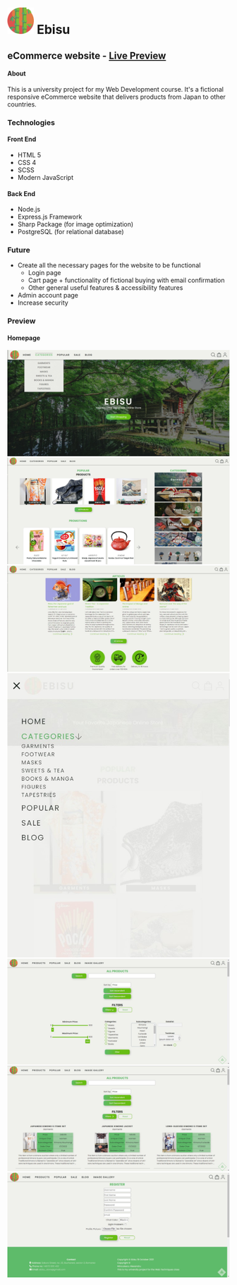 # <img src="https://github.com/AlexMincu/Ebisu-website/blob/main/assets/images/logo/logo-512px.png?raw=true" width="60px"> Ebisu

## eCommerce website - [Live Preview](https://ebisu-shop.herokuapp.com)
#### About
This is a university project for my Web Development course. It's a fictional responsive eCommerce website that delivers products from Japan to other countries.


### Technologies
#### Front End
- HTML 5
- CSS 4
- SCSS
- Modern JavaScript
#### Back End
- Node.js
- Express.js Framework
- Sharp Package (for image optimization)
- PostgreSQL (for relational database)

### Future
- Create all the necessary pages for the website to be functional
  - Login page
  - Cart page + functionality of fictional  buying with email confirmation
  - Other general useful features & accessibility features
- Admin account page
- Increase security

### Preview
#### Homepage 
![](https://github.com/AlexMincu/Ebisu-website/blob/main/github-previews/cover.jpeg?raw=true)
![](https://github.com/AlexMincu/Ebisu-website/blob/main/github-previews/preview1.jpeg?raw=true)
![](https://github.com/AlexMincu/Ebisu-website/blob/main/github-previews/preview2.jpeg?raw=true)
![](https://github.com/AlexMincu/Ebisu-website/blob/main/github-previews/mobile_menu.jpeg?raw=true)
![](https://github.com/AlexMincu/Ebisu-website/blob/main/github-previews/products_page.jpg?raw=true)
![](https://github.com/AlexMincu/Ebisu-website/blob/main/github-previews/products_page2.jpg?raw=true)
![](https://github.com/AlexMincu/Ebisu-website/blob/main/github-previews/register.jpg?raw=true)
